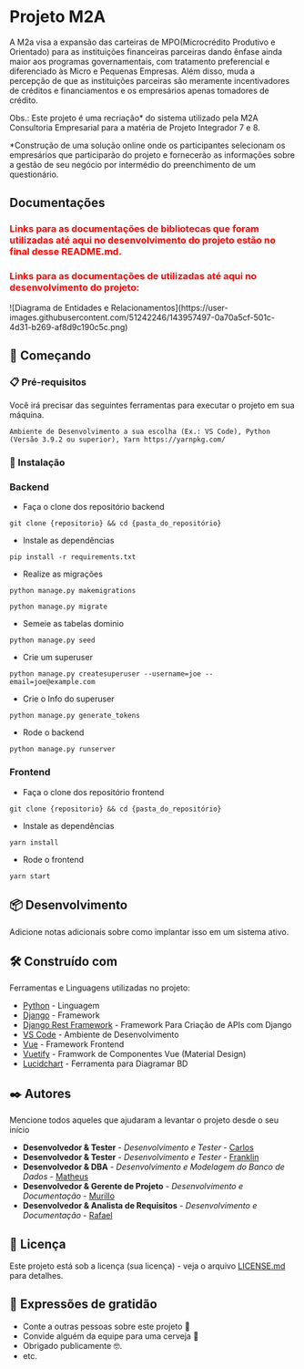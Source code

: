 # Projeto M2A

A M2a visa a expansão das carteiras de MPO(Microcrédito Produtivo e Orientado) para as instituições financeiras parceiras dando ênfase ainda maior aos programas governamentais, com tratamento preferencial e diferenciado às Micro e Pequenas Empresas. Além disso, muda a percepção de que as instituições parceiras são meramente incentivadores de créditos e financiamentos e os empresários apenas tomadores de crédito.

Obs.: Este projeto é uma recriação* do sistema utilizado pela M2A Consultoria Empresarial para a matéria de Projeto Integrador 7 e 8.

*Construção de uma solução online onde os participantes selecionam os empresários que participarão do projeto e fornecerão as informações sobre a gestão de seu negócio por intermédio do preenchimento de um questionário.

## Documentações

<h3 style="color: red;"> Links para as documentações de bibliotecas que foram utilizadas até aqui no desenvolvimento do projeto estão no final desse README.md. </h3>
<h3 style="color: red;"> Links para as documentações de utilizadas até aqui no desenvolvimento do projeto: </h3>
![Diagrama de Entidades e Relacionamentos](https://user-images.githubusercontent.com/51242246/143957497-0a70a5cf-501c-4d31-b269-af8d9c190c5c.png)

## 🚀 Começando

### 📋 Pré-requisitos

Você irá precisar das seguintes ferramentas para executar o projeto em sua máquina.

```
Ambiente de Desenvolvimento a sua escolha (Ex.: VS Code), Python (Versão 3.9.2 ou superior), Yarn https://yarnpkg.com/
```

### 🔧 Instalação


### Backend
- Faça o clone dos repositório backend
```
git clone {repositorio} && cd {pasta_do_repositório}
```
- Instale as dependências
```
pip install -r requirements.txt
```
- Realize as migrações
```
python manage.py makemigrations
```
```
python manage.py migrate
```
- Semeie as tabelas dominio
```
python manage.py seed
```
- Crie um superuser
```
python manage.py createsuperuser --username=joe --email=joe@example.com
```
- Crie o Info do superuser
```
python manage.py generate_tokens
```
- Rode o backend
```
python manage.py runserver
```

### Frontend
- Faça o clone dos repositório frontend 
```
git clone {repositorio} && cd {pasta_do_repositório}
```

- Instale as dependências
```
yarn install
```

- Rode o frontend
```
yarn start
```

## 📦 Desenvolvimento

Adicione notas adicionais sobre como implantar isso em um sistema ativo.

## 🛠️ Construído com

Ferramentas e Linguagens utilizadas no projeto:

* [Python](https://www.python.org/) - Linguagem
* [Django](https://www.djangoproject.com/) - Framework
* [Django Rest Framework](https://www.django-rest-framework.org/) - Framework Para Criação de APIs com Django
* [VS Code](https://code.visualstudio.com/) - Ambiente de Desenvolvimento
* [Vue](https://vuejs.org/v2/guide/) - Framework Frontend
* [Vuetify](https://vuetifyjs.com/en/getting-started/installation/) - Framwork de Componentes Vue (Material Design)
* [Lucidchart](https://www.lucidchart.com/) - Ferramenta para Diagramar BD

## ✒️ Autores

Mencione todos aqueles que ajudaram a levantar o projeto desde o seu início

* **Desenvolvedor & Tester** - *Desenvolvimento e Tester* - [Carlos](https://github.com/linkParaPerfil)
* **Desenvolvedor & Tester** - *Desenvolvimento e Tester* - [Franklin](https://github.com/franklinarauj)
* **Desenvolvedor & DBA** - *Desenvolvimento e Modelagem do Banco de Dados* - [Matheus](https://github.com/matheus-emuniz)
* **Desenvolvedor & Gerente de Projeto** - *Desenvolvimento e Documentação* - [Murillo](https://github.com/murillenda)
* **Desenvolvedor & Analista de Requisitos** - *Desenvolvimento e Documentação* - [Rafael](https://github.com/RafaelGuido)

## 📄 Licença

Este projeto está sob a licença (sua licença) - veja o arquivo [LICENSE.md](https://github.com/usuario/projeto/licenca) para detalhes.

## 🎁 Expressões de gratidão

* Conte a outras pessoas sobre este projeto 📢
* Convide alguém da equipe para uma cerveja 🍺 
* Obrigado publicamente 🤓.
* etc.
